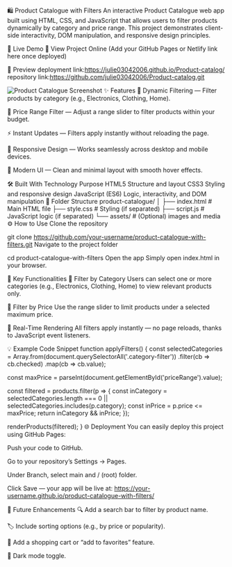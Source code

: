 🛍️ Product Catalogue with Filters
An interactive Product Catalogue web app built using HTML, CSS, and JavaScript that allows users to filter products dynamically by category and price range.
This project demonstrates client-side interactivity, DOM manipulation, and responsive design principles.

🚀 Live Demo
🔗 View Project Online
(Add your GitHub Pages or Netlify link here once deployed)

📸 Preview
deployment link:https://julie03042006.github.io/Product-catalog/
repository link:https://github.com/julie03042006/Product-catalog.git

![Product Catalogue Screenshot](https://via.placeholder.com/800x400?text=Product+Catalogue+Preview)
✨ Features
🧭 Dynamic Filtering — Filter products by category (e.g., Electronics, Clothing, Home).

💸 Price Range Filter — Adjust a range slider to filter products within your budget.

⚡ Instant Updates — Filters apply instantly without reloading the page.

📱 Responsive Design — Works seamlessly across desktop and mobile devices.

🎨 Modern UI — Clean and minimal layout with smooth hover effects.

🛠️ Built With
Technology	Purpose
HTML5	Structure and layout
CSS3	Styling and responsive design
JavaScript (ES6)	Logic, interactivity, and DOM manipulation
📂 Folder Structure
product-catalogue/
│
├── index.html        # Main HTML file
├── style.css         # Styling (if separated)
├── script.js         # JavaScript logic (if separated)
└── assets/           # (Optional) images and media
⚙️ How to Use
Clone the repository

git clone https://github.com/your-username/product-catalogue-with-filters.git
Navigate to the project folder

cd product-catalogue-with-filters
Open the app
Simply open index.html in your browser.

🧩 Key Functionalities
🔹 Filter by Category
Users can select one or more categories (e.g., Electronics, Clothing, Home) to view relevant products only.

🔹 Filter by Price
Use the range slider to limit products under a selected maximum price.

🔹 Real-Time Rendering
All filters apply instantly — no page reloads, thanks to JavaScript event listeners.

💡 Example Code Snippet
function applyFilters() {
  const selectedCategories = Array.from(document.querySelectorAll('.category-filter'))
    .filter(cb => cb.checked)
    .map(cb => cb.value);

  const maxPrice = parseInt(document.getElementById('priceRange').value);

  const filtered = products.filter(p => {
    const inCategory = selectedCategories.length === 0 || selectedCategories.includes(p.category);
    const inPrice = p.price <= maxPrice;
    return inCategory && inPrice;
  });

  renderProducts(filtered);
}
🌐 Deployment
You can easily deploy this project using GitHub Pages:

Push your code to GitHub.

Go to your repository’s Settings → Pages.

Under Branch, select main and / (root) folder.

Click Save — your app will be live at:
https://your-username.github.io/product-catalogue-with-filters/

🙌 Future Enhancements
🔍 Add a search bar to filter by product name.

🏷️ Include sorting options (e.g., by price or popularity).

🛒 Add a shopping cart or “add to favorites” feature.

🌙 Dark mode toggle.

